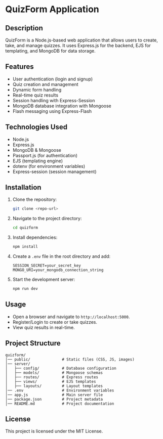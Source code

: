 # QuizForm Application

## Description
QuizForm is a Node.js-based web application that allows users to create, take, and manage quizzes. It uses Express.js for the backend, EJS for templating, and MongoDB for data storage.

## Features
- User authentication (login and signup)
- Quiz creation and management
- Dynamic form handling
- Real-time quiz results
- Session handling with Express-Session
- MongoDB database integration with Mongoose
- Flash messaging using Express-Flash

## Technologies Used
- Node.js
- Express.js
- MongoDB & Mongoose
- Passport.js (for authentication)
- EJS (templating engine)
- dotenv (for environment variables)
- Express-session (session management)

## Installation
1. Clone the repository:
   ```sh
   git clone <repo-url>
   ```
2. Navigate to the project directory:
   ```sh
   cd quizform
   ```
3. Install dependencies:
   ```sh
   npm install
   ```
4. Create a `.env` file in the root directory and add:
   ```env
   SESSION_SECRET=your_secret_key
   MONGO_URI=your_mongodb_connection_string
   ```
5. Start the development server:
   ```sh
   npm run dev
   ```

## Usage
- Open a browser and navigate to `http://localhost:5000`.
- Register/Login to create or take quizzes.
- View quiz results in real-time.

## Project Structure
```
quizform/
│── public/              # Static files (CSS, JS, images)
│── server/
│   ├── config/          # Database configuration
│   ├── models/          # Mongoose schemas
│   ├── routes/          # Express routes
│   ├── views/           # EJS templates
│   ├── layouts/         # Layout templates
│── .env                 # Environment variables
│── app.js               # Main server file
│── package.json         # Project metadata
│── README.md            # Project documentation
```

## License
This project is licensed under the MIT License.
